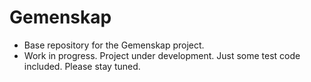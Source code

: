 # Gemenskap

- Base repository for the Gemenskap project.
- Work in progress. Project under development. Just some test code included. Please stay tuned.